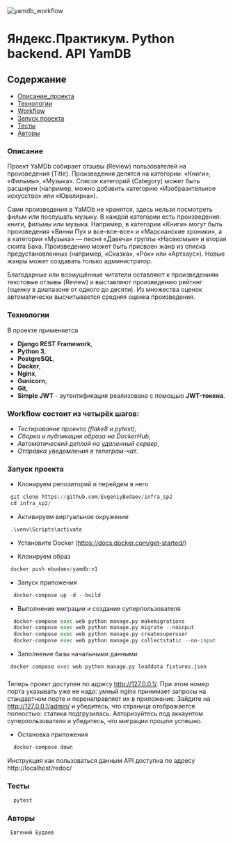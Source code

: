 ![yamdb_workflow](https://github.com/EvgeniyBudaev/yamdb_final/actions/workflows/yamdb_workflow.yml/badge.svg?branch=master)

# Яндекс.Практикум. Python backend. API YamDB

## Содержание
- [Описание_проекта](#Описание_проекта)
- [Технологии](#Технологии)
- [Workflow](#Workflow)
- [Запуск проекта](#Запуск_проекта)
- [Тесты](#Тесты)
- [Авторы](#Авторы)

### <a name="Описание_проекта">Описание</a>

Проект YaMDb собирает отзывы (Review) пользователей на произведения (Title). Произведения делятся на категории: «Книги», «Фильмы», «Музыка». Список категорий (Category) может быть расширен (например, можно добавить категорию «Изобразительное искусство» или «Ювелирка»).

Сами произведения в YaMDb не хранятся, здесь нельзя посмотреть фильм или послушать музыку.
В каждой категории есть произведения: книги, фильмы или музыка. Например, в категории «Книги» могут быть произведения «Винни Пух и все-все-все» и «Марсианские хроники», а в категории «Музыка» — песня «Давеча» группы «Насекомые» и вторая сюита Баха. Произведению может быть присвоен жанр из списка предустановленных (например, «Сказка», «Рок» или «Артхаус»). Новые жанры может создавать только администратор.

Благодарные или возмущённые читатели оставляют к произведениям текстовые отзывы (Review) и выставляют произведению рейтинг (оценку в диапазоне от одного до десяти). Из множества оценок автоматически высчитывается средняя оценка произведения.

### <a name="Технологии">Технологии</a>

В проекте применяется 
- **Django REST Framework**, 
- **Python 3**,
- **PostgreSQL**,
- **Docker**, 
- **Nginx**,
- **Gunicorn**,
- **Git**, 
- **Simple JWT** - аутентификация реализована с помощью **JWT-токена**.

### <a name="Workflow">Workflow состоит из четырёх шагов:</a>
- *Тестирование проекта (flake8 и pytest)*,
- *Сборка и публикация образа на DockerHub*,
- *Автоматический деплой на удаленный сервер*,
- *Отправка уведомления в телеграм-чат*.

### <a name="Запуск проекта">Запуск проекта</a>

- Клонируем репозиторий и перейдем в него
```python
 git clone https://github.com/EvgeniyBudaev/infra_sp2
 cd infra_sp2/
```

- Активируем виртуальное окружение
```python
 .\venv\Scripts\activate
```

- Установите Docker (https://docs.docker.com/get-started/)

- Клонируем образ
```python
 docker push ebudaev/yamdb:v1
```

- Запуск приложения

```python
  docker-compose up -d --build
```

- Выполнение миграции и создание суперпользователя

```python
  docker-compose exec web python manage.py makemigrations
  docker-compose exec web python manage.py migrate --noinput
  docker-compose exec web python manage.py createsuperuser
  docker-compose exec web python manage.py collectstatic --no-input
```

- Заполнение базы начальными данными

```python
 docker-compose exec web python manage.py loaddata fixtures.json
```

###
Теперь проект доступен по адресу http://127.0.0.1/. При этом номер порта указывать уже не надо: умный nginx принимает запросы на стандартном порте и перенаправляет их в приложение. Зайдите на http://127.0.0.1/admin/ и убедитесь, что страница отображается полностью: статика подгрузилась. Авторизуйтесь под аккаунтом суперпользователя и убедитесь, что миграции прошли успешно.

- Остановка приложения

```python
  docker-compose down
```

Инструкция как пользоваться данным API доступна по адресу http://localhost/redoc/

### <a name="Тесты">Тесты</a>
```python
  pytest
```

### <a name="Авторы">Авторы</a>
```
 Евгений Будаев
```